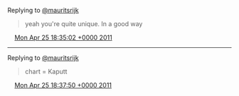 Replying to [@mauritsrijk](https://twitter.com/mauritsrijk/status/62584742310195200)

> yeah you're quite unique\. In a good way

<img src="../../media/tweet.ico" width="12" /> [Mon Apr 25 18:35:02 +0000 2011](https://twitter.com/DromerDenker/status/62585423624536064)

----

Replying to [@mauritsrijk](https://twitter.com/mauritsrijk/status/62267097941684225)

> chart \= Kaputt

<img src="../../media/tweet.ico" width="12" /> [Mon Apr 25 18:37:50 +0000 2011](https://twitter.com/DromerDenker/status/62586127013527552)